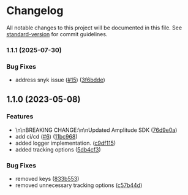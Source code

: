 # Changelog

All notable changes to this project will be documented in this file. See [standard-version](https://github.com/conventional-changelog/standard-version) for commit guidelines.

### 1.1.1 (2025-07-30)


### Bug Fixes

* address snyk issue ([#15](https://github.com/rudderlabs/rudder-integration-amplitude-android/issues/15)) ([3f6bdde](https://github.com/rudderlabs/rudder-integration-amplitude-android/commit/3f6bdde6acd021c9a91556c8c4d05daebb37fb7e))

## 1.1.0 (2023-05-08)


### Features

* \n\nBREAKING CHANGE:\n\nUpdated Amplitude SDK ([76d9e0a](https://github.com/rudderlabs/rudder-integration-amplitude-android/commit/76d9e0ae65176b69762feeea3930c13ff2c10341))
* add ci/cd ([#6](https://github.com/rudderlabs/rudder-integration-amplitude-android/issues/6)) ([11bc968](https://github.com/rudderlabs/rudder-integration-amplitude-android/commit/11bc96835c69aa63c1bd9be4f4bea7b837dc978d))
* added logger implementation. ([c9df115](https://github.com/rudderlabs/rudder-integration-amplitude-android/commit/c9df115815fe99dc8f8f09c0eff5cce895f8ea47))
* added tracking options ([5db4cf3](https://github.com/rudderlabs/rudder-integration-amplitude-android/commit/5db4cf324c0b3d1181d971f53c54e1ef578b67cc))


### Bug Fixes

* removed keys ([833b553](https://github.com/rudderlabs/rudder-integration-amplitude-android/commit/833b553b2150d4dfb80ef1e32cad83fb4c0c65a0))
* removed unnecessary tracking options ([c57b44d](https://github.com/rudderlabs/rudder-integration-amplitude-android/commit/c57b44deade70ae1a1c6b8b042776b13d17129ef))
